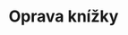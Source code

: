 ---
layout: instructions.njk
title: Oprava knížky
perex: Zkusíme vzkřísit poškozenou knížku a dát jí nový kabátek.
src: /images/docasny.jpg
alt: Poškozená kniha
tags: navod
---